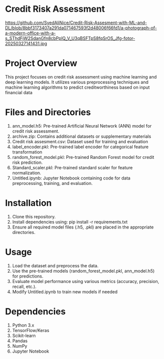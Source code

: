 
# Credit Risk Assessment
https://github.com/SyedAliNice/Credit-Risk-Assesment-with-ML-and-DL/blob/8bbf3173407a291da071467593f2d48006f66fd1/a-photograph-of-a-modern-office-with-a-s_SThdFjW2SdanGfn8cbPplQ_V_U3qBSFTpS8fqSrOS_Jfg-fotor-20250327141431.jpg
#   Project Overview

This project focuses on credit risk assessment using machine learning and deep learning models. It utilizes various preprocessing techniques and machine learning algorithms to predict creditworthiness based on input financial data

# Files and Directories
1.  ann_model.h5: Pre-trained Artificial Neural Network (ANN)    model for credit risk assessment.
2. archive.zip: Contains additional datasets or supplementary materials
3.  Credit risk assesment.csv: Dataset used for training and evaluation
4. label_encoder.pkl: Pre-trained label encoder for categorical feature transformation
5.  random_forest_model.pkl: Pre-trained Random Forest model for credit risk prediction.
6.  Standard_scaler.pkl: Pre-trained standard scaler for feature normalization.
7.  Untitled.ipynb: Jupyter Notebook containing code for data preprocessing, training, and evaluation.

# Installation
1.  Clone this repository.
2.  Install dependencies using:
    pip install -r requirements.txt
3.  Ensure all required model files (.h5, .pkl) are placed in 
    the appropriate directories.
 #  Usage
    
1.  Load the dataset and preprocess the data.
2.  Use the pre-trained models (random_forest_model.pkl, ann_model.h5) for predictions.
3.  Evaluate model performance using various metrics (accuracy, precision, recall, etc.).
4.  Modify Untitled.ipynb to train new models if needed

 #  Dependencies
 1. Python 3.x
 2. TensorFlow/Keras
 3. Scikit-learn
 4. Pandas
 5. NumPy
 6. Jupyter Notebook

